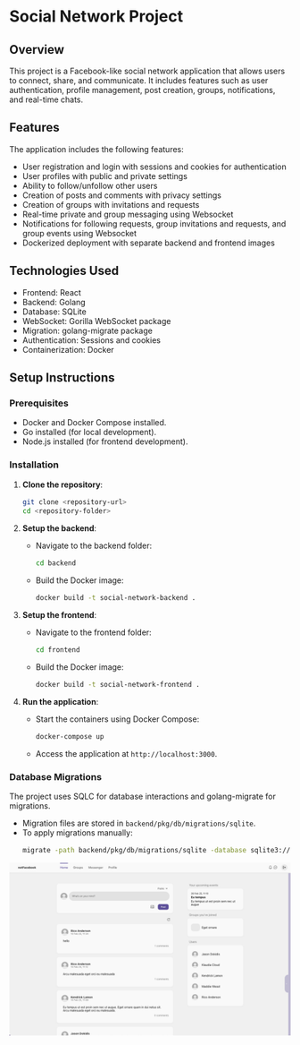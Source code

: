 # Social Network Project

## Overview
This project is a Facebook-like social network application that allows users to connect, share, and communicate. It includes features such as user authentication, profile management, post creation, groups, notifications, and real-time chats. 

## Features
The application includes the following features:

- User registration and login with sessions and cookies for authentication
- User profiles with public and private settings
- Ability to follow/unfollow other users
- Creation of posts and comments with privacy settings
- Creation of groups with invitations and requests
- Real-time private and group messaging using Websocket
- Notifications for following requests, group invitations and requests, and group events using Websocket
- Dockerized deployment with separate backend and frontend images

## Technologies Used

- Frontend: React 
- Backend: Golang 
- Database: SQLite
- WebSocket: Gorilla WebSocket package
- Migration: golang-migrate package
- Authentication: Sessions and cookies
- Containerization: Docker

## Setup Instructions

### Prerequisites
- Docker and Docker Compose installed.
- Go installed (for local development).
- Node.js installed (for frontend development).

### Installation
1. **Clone the repository**:
   ```bash
   git clone <repository-url>
   cd <repository-folder>
   ```

2. **Setup the backend**:
   - Navigate to the backend folder:
     ```bash
     cd backend
     ```
   - Build the Docker image:
     ```bash
     docker build -t social-network-backend .
     ```

3. **Setup the frontend**:
   - Navigate to the frontend folder:
     ```bash
     cd frontend
     ```
   - Build the Docker image:
     ```bash
     docker build -t social-network-frontend .
     ```

4. **Run the application**:
   - Start the containers using Docker Compose:
     ```bash
     docker-compose up
     ```
   - Access the application at `http://localhost:3000`.

### Database Migrations
The project uses SQLC for database interactions and golang-migrate for migrations.
- Migration files are stored in `backend/pkg/db/migrations/sqlite`.
- To apply migrations manually:
  ```bash
  migrate -path backend/pkg/db/migrations/sqlite -database sqlite3://path/to/database up
  ```


![alt text](<Screenshot 2025-02-10 at 12.01.19.png>)